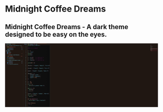 # Midnight Coffee Dreams

## Midnight Coffee Dreams - A dark theme designed to be easy on the eyes.

![Screenshot of Python file](/pics/Screenshot%202022-03-14%20194912.jpg)
